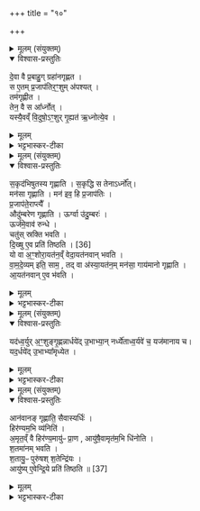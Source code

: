 +++
title = "१०"

+++

<details><summary>मूलम् (संयुक्तम्)</summary>

दे॒वा वै प्र॒बाहु॒ग्ग्रहा॑नगृह्णत॒ स ए॒तम्प्र॒जाप॑तिर॒ꣳ॒शुम॑पश्य॒त्तम॑गृह्णीत॒ तेन॒ वै स आ᳚र्ध्नो॒द्यस्यै॒वव्ँवि॒दुषो॒ऽꣳ॒शुर्गृ॒ह्यत॑ ऋ॒ध्नोत्ये॒व
</details>

<details open><summary>विश्वास-प्रस्तुतिः</summary>

दे॒वा वै प्र॒बाहु॒ग् ग्रहा॑नगृह्णत ।  
स ए॒तम् प्र॒जाप॑तिर॒ꣳ॒शुम् अ॑पश्यत् ।  
तम॑गृह्णीत ।  
तेन॒ वै स आ᳚र्ध्नोत् ।  
यस्यै॒वव्ँ वि॒दुषो॒ऽꣳ॒शुर् गृ॒ह्यत॑ ऋ॒ध्नोत्ये॒व ।  
</details>

<details><summary>मूलम्</summary>

दे॒वा वै प्र॒बाहु॒ग् ग्रहा॑नगृह्णत ।  
स ए॒तम् प्र॒जाप॑तिर॒ꣳ॒शुम् अ॑पश्यत् ।  
तम॑गृह्णीत ।  
तेन॒ वै स आ᳚र्ध्नोत् ।  
यस्यै॒वव्ँ वि॒दुषो॒ऽꣳ॒शुर् गृ॒ह्यत॑ ऋ॒ध्नोत्ये॒व ।  
</details>

<details><summary>भट्टभास्कर-टीका</summary>

1देवा वै प्रबाहुगिति ॥ प्रबाहुक् तुल्यस्वभावान् । प्रजापतिस्तु एतं वक्ष्यमाणमंशुग्रहं दृष्ट्वा तद्ग्रहणेन सर्वेभ्य ऋद्धोभवत् । यस्येवमित्यादि ॥ गतम् ॥
</details>

<details><summary>मूलम् (संयुक्तम्)</summary>

स॒कृद॑भिषुतस्य गृह्णाति स॒कृद्धि स तेनार्ध्नो॒न्मन॑सा गृह्णाति॒ मन॑ इव॒ हि प्र॒जाप॑तिᳶ प्र॒जाप॑ते॒राप्त्या॒ औदु॑म्बरेण गृह्णा॒त्यूर्ग्वा उ॑दु॒म्बर॒ ऊर्ज॑मे॒वाव॑ रुन्द्धे॒ चतु॑स्स्रक्ति भवति दि॒ख्षु [36]  
ए॒व प्रति॑ तिष्ठति॒ यो वा अ॒ꣳ॒शोरा॒यत॑न॒व्ँवेदा॒यत॑नवान्भवति वामदे॒व्यमिति॒ साम॒ तद्वा अ॑स्या॒यत॑न॒म्मन॑सा॒ गाय॑मानो गृह्णात्या॒यत॑नवाने॒व भ॑वति॒
</details>

<details open><summary>विश्वास-प्रस्तुतिः</summary>

स॒कृद॑भिषुतस्य गृह्णाति । स॒कृद्धि स तेनाऽर्ध्नो᳚त्।  
मन॑सा गृह्णाति । मन॑ इव॒ हि प्र॒जाप॑तिः ।  
प्र॒जाप॑ते॒राप्त्यै᳚ ।   
औदु॑म्बरेण गृह्णाति । ऊर्ग्वा उ॑दु॒म्बरः॑ ।  
ऊर्ज॑मे॒वाव॑ रुन्धे ।  
चतु॑स् स्रक्ति भवति ।  
दि॒ख्षु   ए॒व प्रति॑ तिष्ठति । [36]  
यो वा अ॒ꣳ॒शोरा॒यत॑न॒व्ँ वेदा॒यत॑नवान् भवति ।  
वा॒म॒दे॒व्यम् इति॒ साम॒ , तद् वा अ॑स्या॒यत॑न॒म् मन॑सा॒ गाय॑मानो गृह्णाति ।  
आ॒यत॑नवान् ए॒व भ॑वति ।  
</details>

<details><summary>मूलम्</summary>

स॒कृद॑भिषुतस्य गृह्णाति । स॒कृद्धि स तेनाऽर्ध्नो᳚त्।  
मन॑सा गृह्णाति । मन॑ इव॒ हि प्र॒जाप॑तिः ।  
प्र॒जाप॑ते॒राप्त्यै᳚ ।   
औदु॑म्बरेण गृह्णाति । ऊर्ग्वा उ॑दु॒म्बरः॑ ।  
ऊर्ज॑मे॒वाव॑ रुन्धे ।  
चतु॑स् स्रक्ति भवति ।  
दि॒ख्षु   ए॒व प्रति॑ तिष्ठति । [36]  
यो वा अ॒ꣳ॒शोरा॒यत॑न॒व्ँ वेदा॒यत॑नवान् भवति ।  
वा॒म॒दे॒व्यम् इति॒ साम॒ , तद् वा अ॑स्या॒यत॑न॒म् मन॑सा॒ गाय॑मानो गृह्णाति ।  
आ॒यत॑नवान् ए॒व भ॑वति ।  
</details>

<details><summary>भट्टभास्कर-टीका</summary>

2सकृदभिषुतस्येत्यादि ॥ अव्ययपर्वूपदप्रकृतिस्वरत्वम् । सकृद्धीति । एकप्रयोगेणैव स प्रजापतिस्तेन अंशुना ऋद्धोभवत् । 'हि च' इति निघाताभावे आट उदात्तत्वम् । मन इवेति । अव्यक्तात्मकत्वात्, सर्वगतत्वाद्वा । औदुम्बरेणेति । उदुम्बरविकारेण पात्रेण गृह्णाति । ' अनुदात्तादेश्च ' इत्यत् । ऊग्वा इति । तद्धेतुत्वात्ताच्छब्द्यम् । चतुस्स्रक्ति चतुष्कोणम् । यो वा अंशोरित्यादि । आयतनवान् ग्रहवान् । वामदेव्यं सामास्यायतनं स्थानं वामदेव्यस्य ऋचं 'कया नश्चित्र आभुवत्' इति मनसा गायन् गृह्णाति । वामदेवेन दृष्टं साम वामदेव्यम् । 'वाम- देवाड्ड्यड्यौ' ॥
</details>

<details><summary>मूलम् (संयुक्तम्)</summary>

यद॑ध्व॒र्युर॒ꣳ॒शुङ्गृ॒ह्णन्नार्धये॑दु॒भाभ्या॒न्नर्ध्ये॑ताध्व॒र्यवे॑ च॒ यज॑मानाय च॒ यद॒र्धये॑दु॒भाभ्या॑मृध्ये॒त
</details>

<details open><summary>विश्वास-प्रस्तुतिः</summary>

यद॑ध्व॒र्युर् अ॒ꣳ॒शुङ्गृ॒ह्णन्नार्धये॑द् उ॒भाभ्या॒न् नर्ध्ये॑ताध्व॒र्यवे॑ च॒ यज॑मानाय च।  
यद॒र्धये॑द् उ॒भाभ्या᳚मृध्येत ।  
</details>

<details><summary>मूलम्</summary>

यद॑ध्व॒र्युर् अ॒ꣳ॒शुङ्गृ॒ह्णन्नार्धये॑द् उ॒भाभ्या॒न् नर्ध्ये॑ताध्व॒र्यवे॑ च॒ यज॑मानाय च।  
यद॒र्धये॑द् उ॒भाभ्या᳚मृध्येत ।  
</details>

<details><summary>भट्टभास्कर-टीका</summary>

3यदध्वर्युरित्यादि ॥ यत् अध्वर्युरंशुं गृह्णन्नार्धयेत् ऋद्धिमन्तमंशुं न कुर्यात् सोंशुरुभाभ्यां नर्ध्येत ऋद्धिहेतुर्न स्यात् नाध्वर्यव एव ग्रहीत्रे । तर्हि कस्मा अन्यस्मा इत्याह - यजमानाय चेति । एवमुभाभ्यां नर्ध्येत । अथ यद्यर्धयेत् अंशुमध्वर्युः तदाऽप्युभाभ्यामृध्येत अध्वर्यवे च यजमानाय च । तस्मात् यथा ऋद्धिहेतुर्भवति तथा यतितव्यम् ॥
</details>

<details><summary>मूलम् (संयुक्तम्)</summary>

आन॑वानङ्गृह्णाति॒ सैवास्यर्द्धि॒र्हिर॑ण्यम॒भि व्य॑नित्य॒मृत॒व्ँवै हिर॑ण्य॒मायु॑ᳶ प्रा॒ण आयु॑षै॒वामृत॑म॒भि धि॑नोति श॒तमा॑नम्भवति श॒तायु॒ᳶ पुरु॑षश्श॒तेन्द्रि॑य॒ आयु॑ष्ये॒वेन्द्रि॒ये प्रति॑ तिष्ठति ॥ [37]  
</details>

<details open><summary>विश्वास-प्रस्तुतिः</summary>

आन॑वानङ् गृह्णाति॒ सैवास्यर्धिः॑ ।   
हिर॑ण्यम॒भि व्य॑निति॑ ।  
अ॒मृत॒व्ँ वै हिर॑ण्य॒मायु॑ᳶ प्रा॒ण , आयु॑षै॒वामृत॑म॒भि धि॑नोति ।  
श॒तमा॑नम् भवति ।  
श॒तायु॒ᳶ पुरु॑षश् श॒तेन्द्रि॑यः ।  
आयु॑ष्य् ए॒वेन्द्रि॒ये प्रति॑ तिष्ठति ॥ [37]  
</details>

<details><summary>मूलम्</summary>

आन॑वानङ् गृह्णाति॒ सैवास्यर्धिः॑ ।   
हिर॑ण्यम॒भि व्य॑निति॑ ।  
अ॒मृत॒व्ँ वै हिर॑ण्य॒मायु॑ᳶ प्रा॒ण , आयु॑षै॒वामृत॑म॒भि धि॑नोति ।  
श॒तमा॑नम् भवति ।  
श॒तायु॒ᳶ पुरु॑षश् श॒तेन्द्रि॑यः ।  
आयु॑ष्य् ए॒वेन्द्रि॒ये प्रति॑ तिष्ठति ॥ [37]  
</details>

<details><summary>भट्टभास्कर-टीका</summary>

4तत्कथमित्याह - अनवानमिति ॥ अनुच्छ्वासम् । सैवास्यांशोः ऋद्धिः । सेति ग्रहणमुच्यते । ऋद्ध्यपेक्षं स्त्रीत्वम् । हिरण्यमित्यादि । उपरिव्यननमभिव्यननम् । प्राण्यापान्य व्यनिति अमृतहेतुं हिरण्यं आयुरात्मना प्राणेन आभिमुख्येन प्रीणयति । शतमानमित्यादि । गतम् ॥

इति षष्ठे षष्ठे दशमोनुवाकः ॥  
</details>
